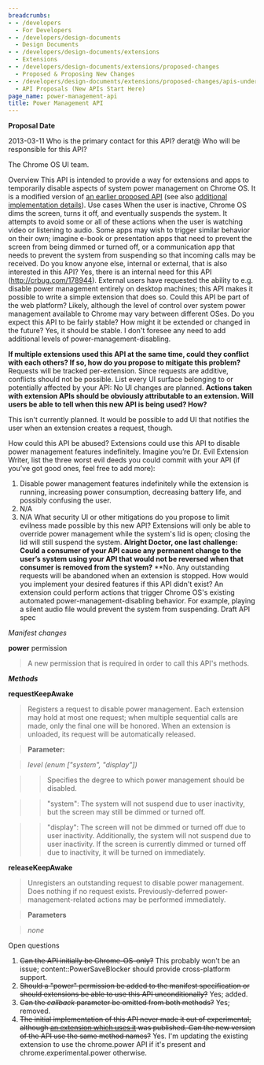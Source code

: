 ```yaml
---
breadcrumbs:
- - /developers
  - For Developers
- - /developers/design-documents
  - Design Documents
- - /developers/design-documents/extensions
  - Extensions
- - /developers/design-documents/extensions/proposed-changes
  - Proposed & Proposing New Changes
- - /developers/design-documents/extensions/proposed-changes/apis-under-development
  - API Proposals (New APIs Start Here)
page_name: power-management-api
title: Power Management API
---
```


**Proposal Date**

2013-03-11
Who is the primary contact for this API?
derat@
Who will be responsible for this API?

The Chrome OS UI team.

Overview
This API is intended to provide a way for extensions and apps to temporarily
disable aspects of system power management on Chrome OS. It is a modified
version of [an earlier proposed API](/system/errors/NodeNotFound) (see also
[additional implementation
details](https://docs.google.com/a/google.com/document/d/1CrZJRH5Eoh8A_6o8PwERzVSDSwEr2DDOOn14gekVCb0/edit#)).
Use cases
When the user is inactive, Chrome OS dims the screen, turns it off, and
eventually suspends the system. It attempts to avoid some or all of these
actions when the user is watching video or listening to audio. Some apps may
wish to trigger similar behavior on their own; imagine e-book or presentation
apps that need to prevent the screen from being dimmed or turned off, or a
communication app that needs to prevent the system from suspending so that
incoming calls may be received.
Do you know anyone else, internal or external, that is also interested in this
API?
Yes, there is an internal need for this API (<http://crbug.com/178944>).
External users have requested the ability to e.g. disable power management
entirely on desktop machines; this API makes it possible to write a simple
extension that does so.
Could this API be part of the web platform?
Likely, although the level of control over system power management available to
Chrome may vary between different OSes.
Do you expect this API to be fairly stable? How might it be extended or changed
in the future?
Yes, it should be stable. I don't foresee any need to add additional levels of
power-management-disabling.

**If multiple extensions used this API at the same time, could they conflict with each others? If so, how do you propose to mitigate this problem?**
Requests will be tracked per-extension. Since requests are additive, conflicts
should not be possible.
List every UI surface belonging to or potentially affected by your API:
No UI changes are planned.
**Actions taken with extension APIs should be obviously attributable to an
extension. Will users be able to tell when this new API is being used? How?**

This isn't currently planned. It would be possible to add UI that notifies the
user when an extension creates a request, though.

How could this API be abused?
Extensions could use this API to disable power management features indefinitely.
Imagine you’re Dr. Evil Extension Writer, list the three worst evil deeds you
could commit with your API (if you’ve got good ones, feel free to add more):
1) Disable power management features indefinitely while the extension is
running, increasing power consumption, decreasing battery life, and possibly
confusing the user.
2) N/A
3) N/A
What security UI or other mitigations do you propose to limit evilness made
possible by this new API?
Extensions will only be able to override power management while the system's lid
is open; closing the lid will still suspend the system.
**Alright Doctor, one last challenge:**
**Could a consumer of your API cause any permanent change to the user’s system using your API that would not be reversed when that consumer is removed from the system?**
**No. Any outstanding requests will be abandoned when an extension is stopped.
How would you implement your desired features if this API didn't exist?
An extension could perform actions that trigger Chrome OS's existing automated
power-management-disabling behavior. For example, playing a silent audio file
would prevent the system from suspending.
Draft API spec

*Manifest changes*

**power** permission

> A new permission that is required in order to call this API's methods.

***Methods***

**requestKeepAwake**

> Registers a request to disable power management. Each extension may hold at
> most one request; when multiple sequential calls are made, only the final one
> will be honored. When an extension is unloaded, its request will be
> automatically released.

> **Parameter:**

> *level (enum \["system", "display"\])*

> > Specifies the degree to which power management should be disabled.

> > "system": The system will not suspend due to user inactivity, but the screen
> > may still be dimmed or turned off.

> > "display": The screen will not be dimmed or turned off due to user
> > inactivity. Additionally, the system will not suspend due to user
> > inactivity. If the screen is currently dimmed or turned off due to
> > inactivity, it will be turned on immediately.

**releaseKeepAwake**

> Unregisters an outstanding request to disable power management. Does nothing
> if no request exists. Previously-deferred power-management-related actions may
> be performed immediately.

> **Parameters**

> *none*

Open questions

1.  ~~Can the API initially be Chrome-OS-only?~~ This probably won't be
            an issue; content::PowerSaveBlocker should provide cross-platform
            support.
2.  ~~Should a "power" permission be added to the manifest specification
            or should extensions be able to use this API unconditionally?~~ Yes;
            added.
3.  ~~Can the *callback* parameter be omitted from both methods?~~ Yes;
            removed.
4.  ~~The initial implementation of this API never made it out of
            experimental, although [an extension which uses
            it](https://chrome.google.com/webstore/detail/keep-awake-extension/bijihlabcfdnabacffofojgmehjdielb/reviews?hl=en)
            was published. Can the new version of the API use the same method
            names?~~ Yes. I'm updating the existing extension to use the
            chrome.power API if it's present and chrome.experimental.power
            otherwise.
